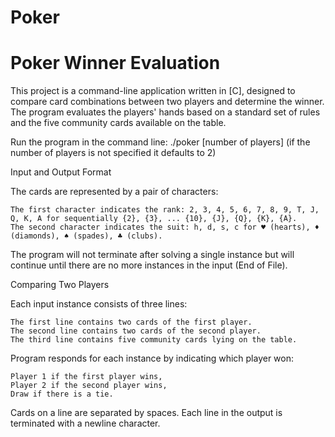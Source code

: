 # Poker
# Poker Winner Evaluation

This project is a command-line application written in [C], designed to compare card combinations between two players and determine the winner. The program evaluates the players' hands based on a standard set of rules and the five community cards available on the table.

Run the program in the command line:
  ./poker [number of players]
(if the number of players is not specified it defaults to 2)

Input and Output Format

The cards are represented by a pair of characters:

    The first character indicates the rank: 2, 3, 4, 5, 6, 7, 8, 9, T, J, Q, K, A for sequentially {2}, {3}, ... {10}, {J}, {Q}, {K}, {A}.
    The second character indicates the suit: h, d, s, c for ♥ (hearts), ♦ (diamonds), ♠ (spades), ♣ (clubs).

The program will not terminate after solving a single instance but will continue until there are no more instances in the input (End of File).

Comparing Two Players

Each input instance consists of three lines:

    The first line contains two cards of the first player.
    The second line contains two cards of the second player.
    The third line contains five community cards lying on the table.

Program responds for each instance by indicating which player won:

    Player 1 if the first player wins,
    Player 2 if the second player wins,
    Draw if there is a tie.

Cards on a line are separated by spaces. Each line in the output is terminated with a newline character.
